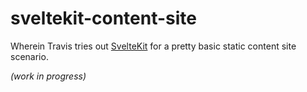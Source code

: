 # sveltekit-content-site

Wherein Travis tries out [SvelteKit](https://kit.svelte.dev/docs) for a pretty basic static content site scenario.

*(work in progress)*
